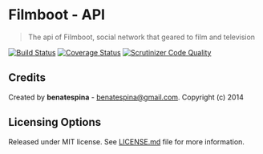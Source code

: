 Filmboot - API
========================
> The api of Filmboot, social network that geared to film and television

[![Build Status](https://travis-ci.org/Filmboot/filmboot.api.svg?branch=master)](https://travis-ci.org/Filmboot/filmboot.api) [![Coverage Status](https://coveralls.io/repos/Filmboot/filmboot.api/badge.png)](https://coveralls.io/r/Filmboot/filmboot.api) [![Scrutinizer Code Quality](https://scrutinizer-ci.com/g/Filmboot/filmboot.api/badges/quality-score.png?b=master)](https://scrutinizer-ci.com/g/Filmboot/filmboot.api/?branch=master)

## Credits
Created by **benatespina** - [benatespina@gmail.com](mailto:benatespina@gmail.com).
Copyright (c) 2014

## Licensing Options
Released under MIT license. See [LICENSE.md](https://github.com/Filmboot/filmboot.api/blob/master/LICENSE.md) file for more information.